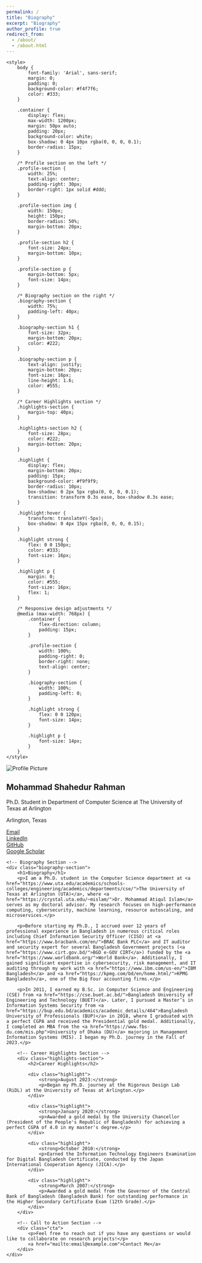```yaml
---
permalink: /
title: "Biography"
excerpt: "Biography"
author_profile: true
redirect_from: 
  - /about/
  - /about.html
---
```


<html lang="en">
<head>
    <meta charset="UTF-8">
    <meta name="viewport" content="width=device-width, initial-scale=1.0">
    
    <style>
        body {
            font-family: 'Arial', sans-serif;
            margin: 0;
            padding: 0;
            background-color: #f4f7f6;
            color: #333;
        }

        .container {
            display: flex;
            max-width: 1200px;
            margin: 50px auto;
            padding: 20px;
            background-color: white;
            box-shadow: 0 4px 10px rgba(0, 0, 0, 0.1);
            border-radius: 15px;
        }

        /* Profile section on the left */
        .profile-section {
            width: 25%;
            text-align: center;
            padding-right: 30px;
            border-right: 1px solid #ddd;
        }

        .profile-section img {
            width: 150px;
            height: 150px;
            border-radius: 50%;
            margin-bottom: 20px;
        }

        .profile-section h2 {
            font-size: 24px;
            margin-bottom: 10px;
        }

        .profile-section p {
            margin-bottom: 5px;
            font-size: 14px;
        }

        /* Biography section on the right */
        .biography-section {
            width: 75%;
            padding-left: 40px;
        }

        .biography-section h1 {
            font-size: 32px;
            margin-bottom: 20px;
            color: #222;
        }

        .biography-section p {
            text-align: justify;
            margin-bottom: 20px;
            font-size: 16px;
            line-height: 1.6;
            color: #555;
        }

        /* Career Highlights section */
        .highlights-section {
            margin-top: 40px;
        }

        .highlights-section h2 {
            font-size: 28px;
            color: #222;
            margin-bottom: 20px;
        }

        .highlight {
            display: flex;
            margin-bottom: 20px;
            padding: 15px;
            background-color: #f9f9f9;
            border-radius: 10px;
            box-shadow: 0 2px 5px rgba(0, 0, 0, 0.1);
            transition: transform 0.3s ease, box-shadow 0.3s ease;
        }

        .highlight:hover {
            transform: translateY(-5px);
            box-shadow: 0 4px 15px rgba(0, 0, 0, 0.15);
        }

        .highlight strong {
            flex: 0 0 150px;
            color: #333;
            font-size: 16px;
        }

        .highlight p {
            margin: 0;
            color: #555;
            font-size: 16px;
            flex: 1;
        }

        /* Responsive design adjustments */
        @media (max-width: 768px) {
            .container {
                flex-direction: column;
                padding: 15px;
            }

            .profile-section {
                width: 100%;
                padding-right: 0;
                border-right: none;
                text-align: center;
            }

            .biography-section {
                width: 100%;
                padding-left: 0;
            }

            .highlight strong {
                flex: 0 0 120px;
                font-size: 14px;
            }

            .highlight p {
                font-size: 14px;
            }
        }
    </style>
</head>
<body>

<div class="container">
    <!-- Profile Section (Left Panel) -->
    <div class="profile-section">
        <img src="your-profile-image.jpg" alt="Profile Picture">
        <h2>Mohammad Shahedur Rahman</h2>
        <p>Ph.D. Student in Department of Computer Science at The University of Texas at Arlington</p>
        <p>Arlington, Texas</p>
        <p>
            <a href="mailto:email@example.com">Email</a><br>
            <a href="#">LinkedIn</a><br>
            <a href="#">GitHub</a><br>
            <a href="#">Google Scholar</a>
        </p>
    </div>

    <!-- Biography Section -->
    <div class="biography-section">
        <h1>Biography</h1>
        <p>I am a Ph.D. student in the Computer Science department at <a href="https://www.uta.edu/academics/schools-colleges/engineering/academics/departments/cse/">The University of Texas at Arlington (UTA)</a>, where <a href="https://crystal.uta.edu/~mislam/">Dr. Mohammad Atiqul Islam</a> serves as my doctoral advisor. My research focuses on high-performance computing, cybersecurity, machine learning, resource autoscaling, and microservices.</p>

        <p>Before starting my Ph.D., I accrued over 12 years of professional experience in Bangladesh in numerous critical roles including Chief Information Security Officer (CISO) at <a href="https://www.bracbank.com/en/">BRAC Bank PLC</a> and IT auditor and security expert for several Bangladesh Government projects (<a href="https://www.cirt.gov.bd/">BGD e-GOV CIRT</a>) funded by the <a href="https://www.worldbank.org/">World Bank</a>. Additionally, I gained significant expertise in cybersecurity, risk management, and IT auditing through my work with <a href="https://www.ibm.com/us-en/">IBM Bangladesh</a> and <a href="https://kpmg.com/bd/en/home.html/">KPMG Bangladesh</a>, one of the Big Four accounting firms.</p>

        <p>In 2011, I earned my B.Sc. in Computer Science and Engineering (CSE) from <a href="https://cse.buet.ac.bd/">Bangladesh University of Engineering and Technology (BUET)</a>. Later, I pursued a Master’s in Information Systems Security from <a href="https://bup.edu.bd/academics/academic_details/464">Bangladesh University of Professionals (BUP)</a> in 2018, where I graduated with a perfect CGPA and received the Presidential gold medal. Additionally, I completed an MBA from the <a href="https://www.fbs-du.com/mis.php">University of Dhaka (DU)</a> majoring in Management Information Systems (MIS). I began my Ph.D. journey in the Fall of 2023.</p>

        <!-- Career Highlights Section -->
        <div class="highlights-section">
            <h2>Career Highlights</h2>

            <div class="highlight">
                <strong>August 2023:</strong>
                <p>Began my Ph.D. journey at the Rigorous Design Lab (RiDL) at the University of Texas at Arlington.</p>
            </div>

            <div class="highlight">
                <strong>January 2020:</strong>
                <p>Awarded a gold medal by the University Chancellor (President of the People's Republic of Bangladesh) for achieving a perfect CGPA of 4.0 in my master's degree.</p>
            </div>

            <div class="highlight">
                <strong>October 2010:</strong>
                <p>Earned the Information Technology Engineers Examination for Digital Bangladesh Certificate, conducted by the Japan International Cooperation Agency (JICA).</p>
            </div>

            <div class="highlight">
                <strong>March 2007:</strong>
                <p>Awarded a gold medal from the Governor of the Central Bank of Bangladesh (Bangladesh Bank) for outstanding performance in the Higher Secondary Certificate Exam (12th Grade).</p>
            </div>
        </div>

        <!-- Call to Action Section -->
        <div class="cta">
            <p>Feel free to reach out if you have any questions or would like to collaborate on research projects!</p>
            <a href="mailto:email@example.com">Contact Me</a>
        </div>
    </div>
</div>

</body>
</html>
